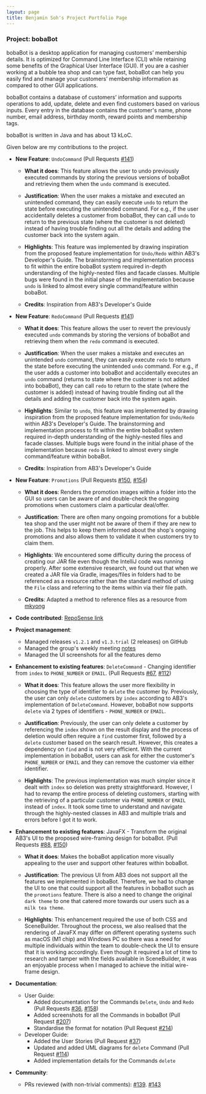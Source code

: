 ```yaml
---
layout: page
title: Benjamin Soh's Project Portfolio Page
---
```


### Project: bobaBot

bobaBot is a desktop application for managing customers’ membership details. It is optimized for Command Line Interface (CLI) while retaining some benefits of the Graphical User Interface (GUI). If you are a cashier working at a bubble tea shop and can type fast, bobaBot can help you easily find and manage your customers’ membership information as compared to other GUI applications.

bobaBot contains a database of customers’ information and supports operations to add, update, delete and even find customers based on various inputs. Every entry in the database contains the customer's name, phone number, email address, birthday month, reward points and membership tags.

bobaBot is written in Java and has about 13 kLoC.

Given below are my contributions to the project.
* **New Feature**: `UndoCommand` (Pull Requests [#141](https://github.com/AY2223S1-CS2103T-W09-1/tp/pull/141))
    * **What it does**: This feature allows the user to undo previously executed commands by storing the previous versions of bobaBot and retrieving them when the `undo` command is executed.

    * **Justification**: When the user makes a mistake and executed an unintended command, they can easily execute `undo` to return the state before executing the unintended command. For e.g., if the user accidentally deletes a customer from bobaBot, they can call `undo` to return to the previous state (where the customer is not deleted) instead of having trouble finding out all the details and adding the customer back into the system again.

    * **Highlights**: This feature was implemented by drawing inspiration from the proposed feature implementation for `Undo/Redo` within AB3's Developer's Guide. The brainstorming and implementation process to fit within the entire bobaBot system required in-depth understanding of the highly-nested files and facade classes. Multiple bugs were found in the initial phase of the implementation because `undo` is linked to almost every single command/feature within bobaBot.

    *  **Credits**: Inspiration from AB3's Developer's Guide


* **New Feature**: `RedoCommand` (Pull Requests [#141](https://github.com/AY2223S1-CS2103T-W09-1/tp/pull/141))
    * **What it does**: This feature allows the user to revert the previously executed `undo` commands by storing the versions of bobaBot and retrieving them when the `redo` command is executed.

    * **Justification**: When the user makes a mistake and executes an unintended `undo` command, they can easily execute `redo` to return the state before executing the unintended `undo` command. For e.g., if the user adds a customer into bobaBot and accidentally executes an `undo` command (returns to state where the customer is not added into bobaBot), they can call `redo` to return to the state (where the customer is added) instead of having trouble finding out all the details and adding the customer back into the system again.

    * **Highlights**: Similar to `undo`, this feature was implemented by drawing inspiration from the proposed feature implementation for `Undo/Redo` within AB3's Developer's Guide. The brainstorming and implementation process to fit within the entire bobaBot system required in-depth understanding of the highly-nested files and facade classes. Multiple bugs were found in the initial phase of the implementation because `redo` is linked to almost every single command/feature within bobaBot.

    *  **Credits**: Inspiration from AB3's Developer's Guide


* **New Feature**: `Promotions` (Pull Requests [#150](https://github.com/AY2223S1-CS2103T-W09-1/tp/pull/150), [#154](https://github.com/AY2223S1-CS2103T-W09-1/tp/pull/154))
    * **What it does**: Renders the promotion images within a folder into the GUI so users can be aware of and double-check the ongoing promotions when customers claim a particular deal/offer.

    * **Justification**: There are often many ongoing promotions for a bubble tea shop and the user might not be aware of them if they are new to the job. This helps to keep them informed about the shop's ongoing promotions and also allows them to validate it when customers try to claim them.

    * **Highlights**: We encountered some difficulty during the process of creating our JAR file even though the IntelliJ code was running properly. After some extensive research, we found out that when we created a JAR file via Gradle, images/files in folders had to be referenced as a resource rather than the standard method of using the `File` class and referring to the items within via their file path.

    *  **Credits**: Adapted a method to reference files as a resource from [mkyong](https://mkyong.com/java/java-read-a-file-from-resources-folder/)


*  **Code contributed**: [RepoSense link](https://nus-cs2103-ay2223s1.github.io/tp-dashboard/?search=w09&sort=groupTitle&sortWithin=title&timeframe=commit&mergegroup=&groupSelect=groupByRepos&breakdown=true&checkedFileTypes=docs~functional-code~test-code~other&since=2022-09-16&tabOpen=true&tabType=authorship&zFR=false&tabAuthor=bensohh&tabRepo=AY2223S1-CS2103T-W09-1%2Ftp%5Bmaster%5D&authorshipIsMergeGroup=false&authorshipFileTypes=docs~functional-code~test-code~other&authorshipIsBinaryFileTypeChecked=false&authorshipIsIgnoredFilesChecked=false)


* **Project management**:
    * Managed releases `v1.2.1` and `v1.3.trial` (2 releases) on GitHub
    * Managed the group's weekly meeting [notes](https://docs.google.com/document/d/1AXohjIbRHtfREuhE_MzOeW9P974NsOOpw3zL6W8-Dv8/edit)
    * Managed the UI screenshots for all the features demo


* **Enhancement to existing features**: `DeleteCommand` - Changing identifier from `index` to `PHONE_NUMBER` or `EMAIL`. (Pull Requests [#67](https://github.com/AY2223S1-CS2103T-W09-1/tp/pull/67), [#112](https://github.com/AY2223S1-CS2103T-W09-1/tp/pull/112))
    * **What it does**: This feature allows the user more flexibility in choosing the type of identifier to `delete` the customer by. Previously, the user can only `delete` customers by `index` according to AB3's implementation of `DeleteCommand`. However, bobaBot now supports `delete` via 2 types of identifiers - `PHONE_NUMBER` or `EMAIL`.

    * **Justification**: Previously, the user can only delete a customer by referencing the `index` shown on the result display and the process of deletion would often require a `find` customer first, followed by a `delete` customer based on the search result. However, this creates a dependency on `find` and is not very efficient. With the current implementation in bobaBot, users can ask for either the customer's `PHONE_NUMBER` or `EMAIL` and they can remove the customer via either identifier.

    * **Highlights**: The previous implementation was much simpler since it dealt with `index` so deletion was pretty straightforward. However, I had to revamp the entire process of deleting customers, starting with the retrieving of a particular customer via `PHONE_NUMBER` or `EMAIL` instead of `index`. It took some time to understand and navigate through the highly-nested classes in AB3 and multiple trials and errors before I got it to work.


* **Enhancement to existing features**: JavaFX - Transform the original AB3's UI to the proposed wire-framing design for bobaBot. (Pull Requests [#88](https://github.com/AY2223S1-CS2103T-W09-1/tp/pull/88), [#150](https://github.com/AY2223S1-CS2103T-W09-1/tp/pull/150))
    * **What it does**: Makes the bobaBot application more visually appealing to the user and support other features within bobaBot.

    * **Justification**: The previous UI from AB3 does not support all the features we implemented in bobaBot. Therefore, we had to change the UI to one that could support all the features in bobaBot such as the `promotions` feature. There is also a need to change the original `dark theme` to one that catered more towards our users such as a `milk tea theme`.

    * **Highlights**: This enhancement required the use of both CSS and SceneBuilder. Throughout the process, we also realised that the rendering of JavaFX may differ on different operating systems such as macOS (M1 chip) and Windows PC so there was a need for multiple individuals within the team to double-check the UI to ensure that it is working accordingly. Even though it required a lot of time to research and tamper with the fields available in SceneBuilder, it was an enjoyable process when I managed to achieve the initial wire-frame design.


* **Documentation**:
    * User Guide:
        * Added documentation for the Commands `Delete`, `Undo` and `Redo` (Pull Requests [#36](https://github.com/AY2223S1-CS2103T-W09-1/tp/pull/36), [#158](https://github.com/AY2223S1-CS2103T-W09-1/tp/pull/158/files))
        * Added screenshots for all the Commands in bobaBot (Pull Request [#207](https://github.com/AY2223S1-CS2103T-W09-1/tp/pull/207))
        * Standardise the format for notation (Pull Request [#214](https://github.com/AY2223S1-CS2103T-W09-1/tp/pull/214))
    *	Developer Guide:
         *	Added the User Stories (Pull Request [#37](https://github.com/AY2223S1-CS2103T-W09-1/tp/pull/37))
         *	Updated and added UML diagrams for `delete` Command (Pull Request [#114](https://github.com/AY2223S1-CS2103T-W09-1/tp/pull/114))
         *	Added implementation details for the Commands `delete`


* **Community**:
    * PRs reviewed (with non-trivial comments): [#139](https://github.com/AY2223S1-CS2103T-W09-1/tp/pull/139). [#143](https://github.com/AY2223S1-CS2103T-W09-1/tp/pull/143)